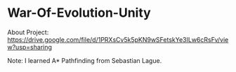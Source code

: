 # War-Of-Evolution-Unity

About Project: https://drive.google.com/file/d/1PRXsCv5k5pKN9wSFetskYe3ILw6cRsFv/view?usp=sharing

Note: I learned A* Pathfinding from Sebastian Lague.

